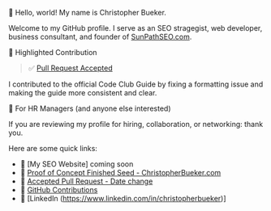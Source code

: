 👋 Hello, world! My name is Christopher Bueker.

Welcome to my GitHub profile. I serve as an SEO stragegist, web developer, business consultant, and founder of [SunPathSEO.com](https://www.sunpathseo.com).

🌟 Highlighted Contribution

> ✅ [Pull Request Accepted](https://github.com/SORTEE/start-your-codeclub-guide/pull/2)

I contributed to the official Code Club Guide by fixing a formatting issue and making the guide more consistent and clear.

💼 For HR Managers (and anyone else interested)

If you are reviewing my profile for hiring, collaboration, or networking: thank you.

Here are some quick links:

- 🔹 [My SEO Website] coming soon
- 🔹 [Proof of Concept Finished Seed - ChristopherBueker.com](https://www.christopherbueker.com)
- 🔹 [Accepted Pull Request - Date change](https://github.com/SORTEE/start-your-codeclub-guide/pull/2)
- 🔹 [GitHub Contributions](https://github.com/pulls?q=is%3Apr+author%3ABornAgainCoder7+archived%3Afalse+is%3Aclosed)
- 🔹 [LinkedIn (https://www.linkedin.com/in/christopherbueker)]

